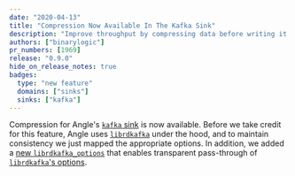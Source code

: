 ```yaml
---
date: "2020-04-13"
title: "Compression Now Available In The Kafka Sink"
description: "Improve throughput by compressing data before writing it to Kafka"
authors: ["binarylogic"]
pr_numbers: [1969]
release: "0.9.0"
hide_on_release_notes: true
badges:
  type: "new feature"
  domains: ["sinks"]
  sinks: ["kafka"]
---
```


Compression for Angle's [`kafka` sink][docs.sinks.kafka] is now available.
Before we take credit for this feature, Angle uses
[`librdkafka`][urls.librdkafka] under the hood, and to maintain consistency
we just mapped the appropriate options. In addition, we added a
[new `librdkafka_options`][docs.sinks.kafka#librdkafka_options] that enables
transparent pass-through of [`librdkafka`'s options][urls.librdkafka_config].

[docs.sinks.kafka#librdkafka_options]: /docs/reference/configuration/sinks/kafka/#librdkafka_options
[docs.sinks.kafka]: /docs/reference/configuration/sinks/kafka/
[urls.librdkafka]: https://github.com/edenhill/librdkafka
[urls.librdkafka_config]: https://github.com/edenhill/librdkafka/blob/master/CONFIGURATION.md
